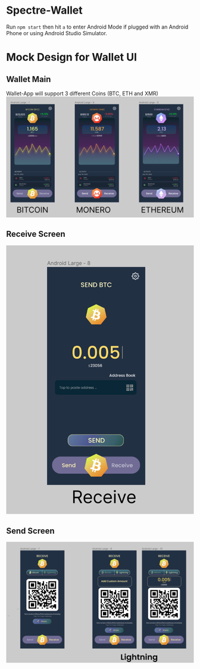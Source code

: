 # Spectre-Wallet

Run `npm start` then hit `a` to enter Android Mode if plugged with an Android Phone or using Android Studio Simulator.


# Mock Design for Wallet UI

## Wallet Main
Wallet-App will support 3 different Coins (BTC, ETH and XMR)
<img src='/readme_imgs/wallets.png'>

## Receive Screen
<img src='/readme_imgs/receive.png'>

## Send Screen
<img src='/readme_imgs/send.png'>
